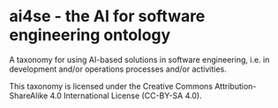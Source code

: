 # ai4se - the AI for software engineering ontology

A taxonomy for using AI-based solutions in software engineering, i.e. in development and/or operations processes and/or activities.

This taxonomy is licensed under the Creative Commons Attribution-ShareAlike 4.0 International License (CC-BY-SA 4.0).
